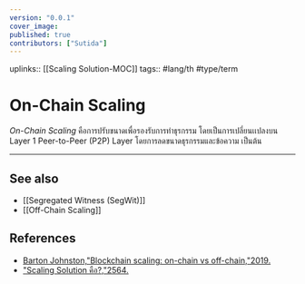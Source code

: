 ```yaml
---
version: "0.0.1"
cover_image:
published: true
contributors: ["Sutida"]
---
```

uplinks:: [[Scaling Solution-MOC]]
tags:: #lang/th #type/term

# On-Chain Scaling
*On-Chain Scaling* คือการปรับขนาดเพื่อรองรับการทำธุรกรรม โดยเป็นการเปลี่ยนเเปลงบน Layer 1 Peer-to-Peer (P2P) Layer โดยการลดขนาดธุรกรรมและข้อความ เป็นต้น 

---
## See also
- [[Segregated Witness (SegWit)]]
- [[Off-Chain Scaling]]
## References
- [Barton Johnston,"Blockchain scaling: on-chain vs off-chain,"2019.](https://bdtechtalks.com/2019/09/16/blockchain-scaling-on-chain-vs-off-chain/)
- ["Scaling Solution คือ?,"2564.](https://academy.bitcoinaddict.org/blockchain-scaling-solution/)
